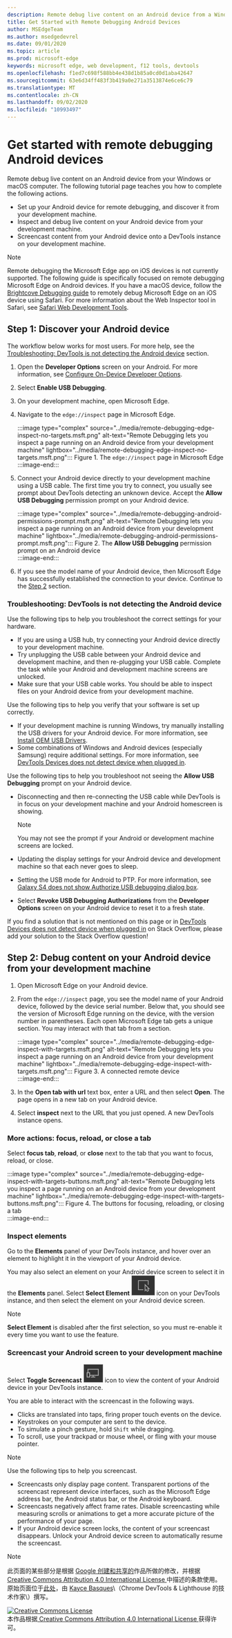 ```yaml
---
description: Remote debug live content on an Android device from a Windows or macOS computer.
title: Get Started with Remote Debugging Android Devices
author: MSEdgeTeam
ms.author: msedgedevrel
ms.date: 09/01/2020
ms.topic: article
ms.prod: microsoft-edge
keywords: microsoft edge, web development, f12 tools, devtools
ms.openlocfilehash: f1ed7c698f588bb4e438d1b85a0cd0d1aba42647
ms.sourcegitcommit: 63e6d34ff483f3b419a0e271a3513874e6ce6c79
ms.translationtype: MT
ms.contentlocale: zh-CN
ms.lasthandoff: 09/02/2020
ms.locfileid: "10993497"
---
```

<!-- Copyright Kayce Basques 

   Licensed under the Apache License, Version 2.0 (the "License");
   you may not use this file except in compliance with the License.
   You may obtain a copy of the License at

       https://www.apache.org/licenses/LICENSE-2.0

   Unless required by applicable law or agreed to in writing, software
   distributed under the License is distributed on an "AS IS" BASIS,
   WITHOUT WARRANTIES OR CONDITIONS OF ANY KIND, either express or implied.
   See the License for the specific language governing permissions and
   limitations under the License.  -->  

# Get started with remote debugging Android devices  

Remote debug live content on an Android device from your Windows or macOS computer.  The following tutorial page teaches you how to complete the following actions.  

*   Set up your Android device for remote debugging, and discover it from your development machine.  
*   Inspect and debug live content on your Android device from your development machine.  
*   Screencast content from your Android device onto a DevTools instance on your development machine.  

<!--  
:::image type="complex" source="../media/remote-debugging--remote-debugging.msft.png" alt-text="Remote Debugging lets you inspect a page running on an Android device from your development machine" lightbox="../media/remote-debugging--remote-debugging.msft.png":::
   old Figure 1.  Remote Debugging lets you inspect a page running on an Android device from your development machine  
:::image-end:::  
-->  

> [!NOTE]
> Remote debugging the Microsoft Edge app on iOS devices is not currently supported.  The following guide is specifically focused on remote debugging Microsoft Edge on Android devices.
> If you have a macOS device, follow the [Brightcove Debugging guide][BrightcoveSupportDebuggingMobileDevices] to remotely debug Microsoft Edge on an iOS device using Safari.  For more information about the Web Inspector tool in Safari, see [Safari Web Development Tools][AppleDeveloperSafariTools].  

## Step 1: Discover your Android device  

The workflow below works for most users.  For more help, see the [Troubleshooting: DevTools is not detecting the Android device](#troubleshooting-devtools-is-not-detecting-the-android-device) section.  

1.  Open the **Developer Options** screen on your Android.  For more information, see [Configure On-Device Developer Options][AndroidDeveloperStudioDevOptions].  
1.  Select **Enable USB Debugging**.  
1.  On your development machine, open Microsoft Edge.  
1.  Navigate to the `edge://inspect` page in Microsoft Edge.  
    
    :::image type="complex" source="../media/remote-debugging-edge-inspect-no-targets.msft.png" alt-text="Remote Debugging lets you inspect a page running on an Android device from your development machine" lightbox="../media/remote-debugging-edge-inspect-no-targets.msft.png":::
       Figure 1.  The `edge://inspect` page in Microsoft Edge  
    :::image-end:::  
    
1.  Connect your Android device directly to your development machine using a USB cable.  The first time you try to connect, you usually see prompt about DevTools detecting an unknown device.  Accept the **Allow USB Debugging** permission prompt on your Android device.  
    
    :::image type="complex" source="../media/remote-debugging-android-permissions-prompt.msft.png" alt-text="Remote Debugging lets you inspect a page running on an Android device from your development machine" lightbox="../media/remote-debugging-android-permissions-prompt.msft.png":::
       Figure 2.  The **Allow USB Debugging** permission prompt on an Android device  
    :::image-end:::  
    
1.  If you see the model name of your Android device, then Microsoft Edge has successfully established the connection to your device.  Continue to the [Step 2](#step-2-debug-content-on-your-android-device-from-your-development-machine) section.  
    
    <!--  
    :::image type="complex" source="../media/remote-debugging--unknown-device.msft.png" alt-text="Remote Debugging lets you inspect a page running on an Android device from your development machine" lightbox="../media/remote-debugging--unknown-device.msft.png":::
       old Figure 4.  The **Remote Devices** tab has successfully detected an unknown device that is pending authorization  
    :::image-end:::
    -->  
    
### Troubleshooting: DevTools is not detecting the Android device  

Use the following tips to help you troubleshoot the correct settings for your hardware.  

*   If you are using a USB hub, try connecting your Android device directly to your development machine.  
*   Try unplugging the USB cable between your Android device and development machine, and then re-plugging your USB cable.  Complete the task while your Android and development machine screens are unlocked.  
*   Make sure that your USB cable works.  You should be able to inspect files on your Android device from your development machine.  

Use the following tips to help you verify that your software is set up correctly.  

*   If your development machine is running Windows, try manually installing the USB drivers for your Android device.  For more information, see [Install OEM USB Drivers][AndroidDeveloperToolsOemUsb].  
*   Some combinations of Windows and Android devices \(especially Samsung\) require additional settings.  For more information, see [DevTools Devices does not detect device when plugged in][Stackoverflow21925992].  

Use the following tips to help you troubleshoot not seeing the **Allow USB Debugging** prompt on your Android device.  

*   Disconnecting and then re-connecting the USB cable while DevTools is in focus on your development machine and your Android homescreen is showing.  
    
    > [!NOTE]
    > You may not see the prompt if your Android or development machine screens are locked.  

*   Updating the display settings for your Android device and development machine so that each never goes to sleep.  
*   Setting the USB mode for Android to PTP.  For more information, see [Galaxy S4 does not show Authorize USB debugging dialog box][StackexchangeAndroid101933].  
*   Select **Revoke USB Debugging Authorizations** from the **Developer Options** screen on your Android device to reset it to a fresh state.  

If you find a solution that is not mentioned on this page or in [DevTools Devices does not detect device when plugged in][Stackoverflow21925992] on Stack Overflow, please add your solution to the Stack Overflow question<!--, or [open an issue in the webfundamentals repository][GitHubWebFundamentalsNewIssue]-->!  

## Step 2: Debug content on your Android device from your development machine  

1.  Open Microsoft Edge on your Android device.  
1.  From the `edge://inspect` page, you see the model name of your Android device, followed by the device serial number.  Below that, you should see the version of Microsoft Edge running on the device, with the version number in parentheses.  Each open Microsoft Edge tab gets a unique section.  You may interact with that tab from a section.  <!--If there are any apps using WebView, you see a section for each of those apps, too.  --><!--In [**Figure 5**](#figure-5) there are no tabs or WebViews open.  -->  
    
    :::image type="complex" source="../media/remote-debugging-edge-inspect-with-targets.msft.png" alt-text="Remote Debugging lets you inspect a page running on an Android device from your development machine" lightbox="../media/remote-debugging-edge-inspect-with-targets.msft.png":::
       Figure 3.  A connected remote device  
    :::image-end:::  
    
1.  In the **Open tab with url** text box, enter a URL and then select **Open**.  The page opens in a new tab on your Android device.  
1.  Select **inspect** next to the URL that you just opened.  A new DevTools instance opens.  

<!-- The version of Microsoft Edge running on your Android device determines the version of DevTools that opens on your development machine.  
    So, if your Android device is running a very old version of Microsoft Edge, the DevTools instance may look very different than what you are used to.   -->

### More actions: focus, reload, or close a tab  

Select **focus tab**, **reload**, or **close** next to the tab that you want to focus, reload, or close.  

:::image type="complex" source="../media/remote-debugging-edge-inspect-with-targets-buttons.msft.png" alt-text="Remote Debugging lets you inspect a page running on an Android device from your development machine" lightbox="../media/remote-debugging-edge-inspect-with-targets-buttons.msft.png":::
   Figure 4.  The buttons for focusing, reloading, or closing a tab  
:::image-end:::  

### Inspect elements  

Go to the **Elements** panel of your DevTools instance, and hover over an element to highlight it in the viewport of your Android device.  

You may also select an element on your Android device screen to select it in the **Elements** panel.  Select **Select Element** ![Select Element][ImageSelectElementIcon] icon on your DevTools instance, and then select the element on your Android device screen.  

> [!NOTE]
> **Select Element** is disabled after the first selection, so you must re-enable it every time you want to use the feature.  

### Screencast your Android screen to your development machine  

Select **Toggle Screencast** ![Toggle Screencast][ImageToggleScreencastIcon] icon to view the content of your Android device in your DevTools instance.  

You are able to interact with the screencast in the following ways.  

*   Clicks are translated into taps, firing proper touch events on the device.  
*   Keystrokes on your computer are sent to the device.  
*   To simulate a pinch gesture, hold `Shift` while dragging.  
*   To scroll, use your trackpad or mouse wheel, or fling with your mouse pointer.

> [!NOTE]
> Use the following tips to help you screencast.  
> 
> *   Screencasts only display page content.  Transparent portions of the screencast represent device interfaces, such as the Microsoft Edge address bar, the Android status bar, or the Android keyboard.  
> *   Screencasts negatively affect frame rates.  Disable screencasting while measuring scrolls or animations to get a more accurate picture of the performance of your page.  
> *   If your Android device screen locks, the content of your screencast disappears.  Unlock your Android device screen to automatically resume the screencast.  

<!-- image links -->  

[ImageSelectElementIcon]: /microsoft-edge/devtools-guide-chromium/media/select-element-icon.msft.png  
[ImageToggleScreencastIcon]: /microsoft-edge/devtools-guide-chromium/media/toggle-screencast-icon.msft.png  

<!-- links -->  

[AndroidDeveloperStudioDevOptions]: https://developer.android.com/studio/debug/dev-options "Configure on-device developer options | Android Developer"  
[AndroidDeveloperToolsOemUsb]: https://developer.android.com/tools/extras/oem-usb.html "Install OEM USB drivers | Android Developers"  

[AppleDeveloperSafariTools]: https://developer.apple.com/safari/tools "Safari Web Development Tools | Apple Developer"  

[BrightcoveSupportDebuggingMobileDevices]: https://support.brightcove.com/debugging-mobile-devices "Debugging on Mobile Devices | Brightcove Support"  

<!-- [GitHubWebFundamentalsNewIssue]: https://github.com/Alphabet/webfundamentals/issues/new?title=[Remote%20Debugging] "GitHub - Web Fundamentals - New Issue"  -->  

[StackexchangeAndroid101933]: https://android.stackexchange.com/questions/101933 "adb - Android Enthusiast Stack Exchange"  

[Stackoverflow21925992]: https://stackoverflow.com/questions/21925992 "DevTools Devices does not detect device when plugged in - Stack Overflow"  

> [!NOTE]
> 此页面的某些部分是根据 [Google 创建和共享的][GoogleSitePolicies]作品所做的修改，并根据[ Creative Commons Attribution 4.0 International License ][CCA4IL]中描述的条款使用。  
> 原始页面位于[此处](https://developers.google.com/web/tools/chrome-devtools/remote-debugging/index)，由 [Kayce Basques][KayceBasques]\（Chrome DevTools \& Lighthouse 的技术作家\）撰写。  

[![Creative Commons License][CCby4Image]][CCA4IL]  
本作品根据[ Creative Commons Attribution 4.0 International License ][CCA4IL]获得许可。  

[CCA4IL]: https://creativecommons.org/licenses/by/4.0  
[CCby4Image]: https://i.creativecommons.org/l/by/4.0/88x31.png  
[GoogleSitePolicies]: https://developers.google.com/terms/site-policies  
[KayceBasques]: https://developers.google.com/web/resources/contributors/kaycebasques  

